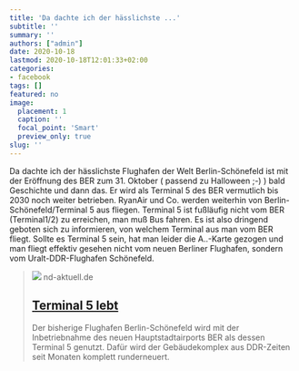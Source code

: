 ```yaml
---
title: 'Da dachte ich der hässlichste ...'
subtitle: ''
summary: ''
authors: ["admin"]
date: 2020-10-18
lastmod: 2020-10-18T12:01:33+02:00
categories:
- facebook
tags: []
featured: no
image:
  placement: 1
  caption: ''
  focal_point: 'Smart'
  preview_only: true
slug: ''
---
```

Da dachte ich der hässlichste Flughafen der Welt Berlin-Schönefeld ist mit der Eröffnung des BER zum 31. Oktober ( passend zu Halloween ;-) ) bald Geschichte und dann das. Er wird als Terminal 5 des BER vermutlich bis 2030 noch weiter betrieben. RyanAir und Co. werden weiterhin von Berlin-Schönefeld/Terminal 5 aus fliegen. Terminal 5 ist fußläufig nicht vom BER (Terminal1/2) zu erreichen, man muß Bus  fahren. Es ist also dringend geboten sich zu informieren, von welchem Terminal aus man vom BER fliegt. Sollte es Terminal 5 sein, hat man leider die A..-Karte gezogen und man fliegt effektiv gesehen nicht vom neuen Berliner Flughafen, sondern vom Uralt-DDR-Flughafen Schönefeld.
> [![](https://www.nd-aktuell.de/img/jpeg/640/266951)](https://www.neues-deutschland.de/artikel/1140913.ber-terminal-lebt.html)
> nd-aktuell.de
> ## [Terminal 5 lebt](https://www.neues-deutschland.de/artikel/1140913.ber-terminal-lebt.html)
>
>Der bisherige Flughafen Berlin-Schönefeld wird mit der Inbetriebnahme des neuen Hauptstadtairports BER als dessen Terminal 5 genutzt. Dafür wird der Gebäudekomplex aus DDR-Zeiten seit Monaten komplett runderneuert.

